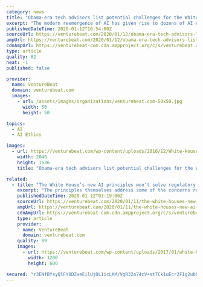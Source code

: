 ```yaml
---
category: news
title: "Obama-era tech advisors list potential challenges for the White House’s AI principles"
excerpt: "The modern reemergence of AI has given rise to dozens of AI ethics principles, and today there is a tapestry of prescribed principles and best practices for military, government procurement ..."
publishedDateTime: 2020-01-12T16:54:00Z
sourceUrl: https://venturebeat.com/2020/01/12/obama-era-tech-advisors-list-potential-challenges-for-the-white-houses-ai-principles/
ampUrl: https://venturebeat.com/2020/01/12/obama-era-tech-advisors-list-potential-challenges-for-the-white-houses-ai-principles/amp/
cdnAmpUrl: https://venturebeat-com.cdn.ampproject.org/c/s/venturebeat.com/2020/01/12/obama-era-tech-advisors-list-potential-challenges-for-the-white-houses-ai-principles/amp/
type: article
quality: 82
heat: -1
published: false

provider:
  name: VentureBeat
  domain: venturebeat.com
  images:
    - url: /assets/images/organizations/venturebeat.com-50x50.jpg
      width: 50
      height: 50

topics:
  - AI
  - AI Ethics

images:
  - url: https://venturebeat.com/wp-content/uploads/2016/12/White-House-Matt-Wade-Flickr.jpg?fit=2048%2C1536&strip=all
    width: 2048
    height: 1536
    title: "Obama-era tech advisors list potential challenges for the White House’s AI principles"

related:
  - title: "The White House’s new AI principles won’t solve regulatory problems"
    excerpt: "The principles themselves address some of the concerns raised by the AI ethics community and academics who study the effects of technology on society. One such principle calls for lawmakers to consider whether the technology will “introduce real-world bias that produces discriminatory outcomes,” echoing the rallying cries of academics who ..."
    publishedDateTime: 2020-01-12T03:19:00Z
    sourceUrl: https://venturebeat.com/2020/01/11/the-white-houses-new-ai-principles-wont-solve-regulatory-problems/
    ampUrl: https://venturebeat.com/2020/01/11/the-white-houses-new-ai-principles-wont-solve-regulatory-problems/amp/
    cdnAmpUrl: https://venturebeat-com.cdn.ampproject.org/c/s/venturebeat.com/2020/01/11/the-white-houses-new-ai-principles-wont-solve-regulatory-problems/amp/
    type: article
    provider:
      name: VentureBeat
      domain: venturebeat.com
    quality: 89
    images:
      - url: https://venturebeat.com/wp-content/uploads/2017/01/white-house-north-view.jpg?fit=1200%2C600&strip=all
        width: 1200
        height: 600

secured: "r3ENfBYsyQlFY0DZxeEilUjOL1icLKM/VgR32o74cV+stTCk1uEcr2FIg2ub8FZPjwIDGGaZ5VtOgHXRatCucbZShJdv5izwaSyrjufAji9BAbV0bVheFQrw7pveeuXmMO0q5L4PyVZ8PhDQJqgMHi4Bkm1/k7yjrgPTzux1cHavMSAzWU27RL1B2eYX573agOv/TQ8RaTsGxBwPrjk3ObawSTr43JJxB1k85IltzSY42hy0m6Q1pf2izx5o3b1PedM1H8ZluhWoQbvrlhWmHNffWUShkAFigMP0rx2OLfw=;4f9KvlPAVeYWzeeTiqOHTA=="
---
```


